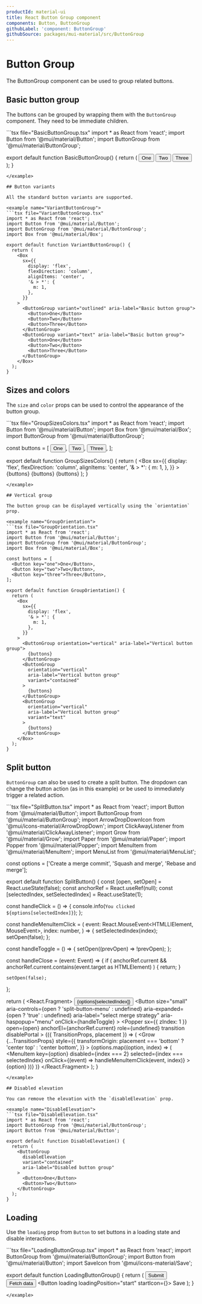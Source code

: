 ```yaml
---
productId: material-ui
title: React Button Group component
components: Button, ButtonGroup
githubLabel: 'component: ButtonGroup'
githubSource: packages/mui-material/src/ButtonGroup
---
```


# Button Group

The ButtonGroup component can be used to group related buttons.

## Basic button group

The buttons can be grouped by wrapping them with the `ButtonGroup` component.
They need to be immediate children.

<example name="BasicButtonGroup">
```tsx file="BasicButtonGroup.tsx"
import * as React from 'react';
import Button from '@mui/material/Button';
import ButtonGroup from '@mui/material/ButtonGroup';

export default function BasicButtonGroup() {
  return (
    <ButtonGroup variant="contained" aria-label="Basic button group">
      <Button>One</Button>
      <Button>Two</Button>
      <Button>Three</Button>
    </ButtonGroup>
  );
}
```
</example>

## Button variants

All the standard button variants are supported.

<example name="VariantButtonGroup">
```tsx file="VariantButtonGroup.tsx"
import * as React from 'react';
import Button from '@mui/material/Button';
import ButtonGroup from '@mui/material/ButtonGroup';
import Box from '@mui/material/Box';

export default function VariantButtonGroup() {
  return (
    <Box
      sx={{
        display: 'flex',
        flexDirection: 'column',
        alignItems: 'center',
        '& > *': {
          m: 1,
        },
      }}
    >
      <ButtonGroup variant="outlined" aria-label="Basic button group">
        <Button>One</Button>
        <Button>Two</Button>
        <Button>Three</Button>
      </ButtonGroup>
      <ButtonGroup variant="text" aria-label="Basic button group">
        <Button>One</Button>
        <Button>Two</Button>
        <Button>Three</Button>
      </ButtonGroup>
    </Box>
  );
}
```
</example>

## Sizes and colors

The `size` and `color` props can be used to control the appearance of the button group.

<example name="GroupSizesColors">
```tsx file="GroupSizesColors.tsx"
import * as React from 'react';
import Button from '@mui/material/Button';
import Box from '@mui/material/Box';
import ButtonGroup from '@mui/material/ButtonGroup';

const buttons = [
  <Button key="one">One</Button>,
  <Button key="two">Two</Button>,
  <Button key="three">Three</Button>,
];

export default function GroupSizesColors() {
  return (
    <Box
      sx={{
        display: 'flex',
        flexDirection: 'column',
        alignItems: 'center',
        '& > *': {
          m: 1,
        },
      }}
    >
      <ButtonGroup size="small" aria-label="Small button group">
        {buttons}
      </ButtonGroup>
      <ButtonGroup color="secondary" aria-label="Medium-sized button group">
        {buttons}
      </ButtonGroup>
      <ButtonGroup size="large" aria-label="Large button group">
        {buttons}
      </ButtonGroup>
    </Box>
  );
}
```
</example>

## Vertical group

The button group can be displayed vertically using the `orientation` prop.

<example name="GroupOrientation">
```tsx file="GroupOrientation.tsx"
import * as React from 'react';
import Button from '@mui/material/Button';
import ButtonGroup from '@mui/material/ButtonGroup';
import Box from '@mui/material/Box';

const buttons = [
  <Button key="one">One</Button>,
  <Button key="two">Two</Button>,
  <Button key="three">Three</Button>,
];

export default function GroupOrientation() {
  return (
    <Box
      sx={{
        display: 'flex',
        '& > *': {
          m: 1,
        },
      }}
    >
      <ButtonGroup orientation="vertical" aria-label="Vertical button group">
        {buttons}
      </ButtonGroup>
      <ButtonGroup
        orientation="vertical"
        aria-label="Vertical button group"
        variant="contained"
      >
        {buttons}
      </ButtonGroup>
      <ButtonGroup
        orientation="vertical"
        aria-label="Vertical button group"
        variant="text"
      >
        {buttons}
      </ButtonGroup>
    </Box>
  );
}
```
</example>

## Split button

`ButtonGroup` can also be used to create a split button. The dropdown can change the button action (as in this example) or be used to immediately trigger a related action.

<example name="SplitButton">
```tsx file="SplitButton.tsx"
import * as React from 'react';
import Button from '@mui/material/Button';
import ButtonGroup from '@mui/material/ButtonGroup';
import ArrowDropDownIcon from '@mui/icons-material/ArrowDropDown';
import ClickAwayListener from '@mui/material/ClickAwayListener';
import Grow from '@mui/material/Grow';
import Paper from '@mui/material/Paper';
import Popper from '@mui/material/Popper';
import MenuItem from '@mui/material/MenuItem';
import MenuList from '@mui/material/MenuList';

const options = ['Create a merge commit', 'Squash and merge', 'Rebase and merge'];

export default function SplitButton() {
  const [open, setOpen] = React.useState(false);
  const anchorRef = React.useRef<HTMLDivElement>(null);
  const [selectedIndex, setSelectedIndex] = React.useState(1);

  const handleClick = () => {
    console.info(`You clicked ${options[selectedIndex]}`);
  };

  const handleMenuItemClick = (
    event: React.MouseEvent<HTMLLIElement, MouseEvent>,
    index: number,
  ) => {
    setSelectedIndex(index);
    setOpen(false);
  };

  const handleToggle = () => {
    setOpen((prevOpen) => !prevOpen);
  };

  const handleClose = (event: Event) => {
    if (
      anchorRef.current &&
      anchorRef.current.contains(event.target as HTMLElement)
    ) {
      return;
    }

    setOpen(false);
  };

  return (
    <React.Fragment>
      <ButtonGroup
        variant="contained"
        ref={anchorRef}
        aria-label="Button group with a nested menu"
      >
        <Button onClick={handleClick}>{options[selectedIndex]}</Button>
        <Button
          size="small"
          aria-controls={open ? 'split-button-menu' : undefined}
          aria-expanded={open ? 'true' : undefined}
          aria-label="select merge strategy"
          aria-haspopup="menu"
          onClick={handleToggle}
        >
          <ArrowDropDownIcon />
        </Button>
      </ButtonGroup>
      <Popper
        sx={{ zIndex: 1 }}
        open={open}
        anchorEl={anchorRef.current}
        role={undefined}
        transition
        disablePortal
      >
        {({ TransitionProps, placement }) => (
          <Grow
            {...TransitionProps}
            style={{
              transformOrigin:
                placement === 'bottom' ? 'center top' : 'center bottom',
            }}
          >
            <Paper>
              <ClickAwayListener onClickAway={handleClose}>
                <MenuList id="split-button-menu" autoFocusItem>
                  {options.map((option, index) => (
                    <MenuItem
                      key={option}
                      disabled={index === 2}
                      selected={index === selectedIndex}
                      onClick={(event) => handleMenuItemClick(event, index)}
                    >
                      {option}
                    </MenuItem>
                  ))}
                </MenuList>
              </ClickAwayListener>
            </Paper>
          </Grow>
        )}
      </Popper>
    </React.Fragment>
  );
}
```
</example>

## Disabled elevation

You can remove the elevation with the `disableElevation` prop.

<example name="DisableElevation">
```tsx file="DisableElevation.tsx"
import * as React from 'react';
import ButtonGroup from '@mui/material/ButtonGroup';
import Button from '@mui/material/Button';

export default function DisableElevation() {
  return (
    <ButtonGroup
      disableElevation
      variant="contained"
      aria-label="Disabled button group"
    >
      <Button>One</Button>
      <Button>Two</Button>
    </ButtonGroup>
  );
}
```
</example>

## Loading

Use the `loading` prop from `Button` to set buttons in a loading state and disable interactions.

<example name="LoadingButtonGroup">
```tsx file="LoadingButtonGroup.tsx"
import * as React from 'react';
import ButtonGroup from '@mui/material/ButtonGroup';
import Button from '@mui/material/Button';
import SaveIcon from '@mui/icons-material/Save';

export default function LoadingButtonGroup() {
  return (
    <ButtonGroup variant="outlined" aria-label="Loading button group">
      <Button>Submit</Button>
      <Button>Fetch data</Button>
      <Button loading loadingPosition="start" startIcon={<SaveIcon />}>
        Save
      </Button>
    </ButtonGroup>
  );
}
```
</example>